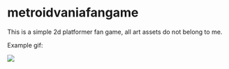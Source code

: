 # metroidvaniafangame

This is a simple 2d platformer fan game, all art assets do not belong to me. 

Example gif:


![](readmesamus_ex.gif)
